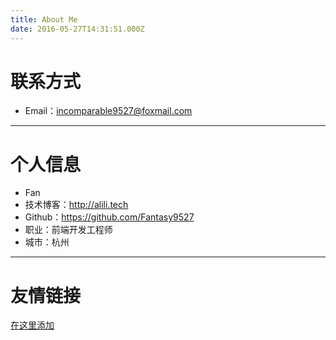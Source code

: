 ```yaml
---
title: About Me
date: 2016-05-27T14:31:51.000Z
---
```


# 联系方式

- Email：incomparable9527@foxmail.com

---

# 个人信息

 - Fan
 - 技术博客：http://alili.tech 
 - Github：https://github.com/Fantasy9527
 - 职业：前端开发工程师
 - 城市：杭州
---

<!-- # 个人简历 -->

<!-- [个人简历](/about/resume.html) -->


# 友情链接

[在这里添加](https://github.com/Fantasy9527/alili.tech/blob/Blog/source/about/index.md)